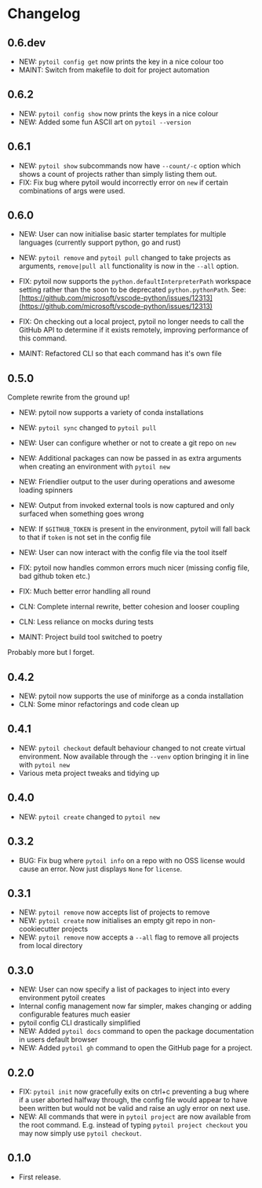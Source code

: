 # Changelog

## 0.6.dev

* NEW: `pytoil config get` now prints the key in a nice colour too
* MAINT: Switch from makefile to doit for project automation

## 0.6.2

* NEW: `pytoil config show` now prints the keys in a nice colour
* NEW: Added some fun ASCII art on `pytoil --version`

## 0.6.1

* NEW: `pytoil show` subcommands now have `--count/-c` option which shows a count of projects rather than simply listing them out.
* FIX: Fix bug where pytoil would incorrectly error on `new` if certain combinations of args were used.

## 0.6.0

* NEW: User can now initialise basic starter templates for multiple languages (currently support python, go and rust)
* NEW: `pytoil remove` and `pytoil pull` changed to take projects as arguments, `remove|pull all` functionality is now in the `--all` option.

* FIX: pytoil now supports the `python.defaultInterpreterPath` workspace setting rather than the soon to be deprecated `python.pythonPath`. See: [https://github.com/microsoft/vscode-python/issues/12313](https://github.com/microsoft/vscode-python/issues/12313)

* FIX: On checking out a local project, pytoil no longer needs to call the GitHub API to determine if it exists remotely, improving performance of this command.

* MAINT: Refactored CLI so that each command has it's own file

## 0.5.0

Complete rewrite from the ground up!

* NEW: pytoil now supports a variety of conda installations
* NEW: `pytoil sync` changed to `pytoil pull`
* NEW: User can configure whether or not to create a git repo on `new`
* NEW: Additional packages can now be passed in as extra arguments when creating an environment with `pytoil new`
* NEW: Friendlier output to the user during operations and awesome loading spinners
* NEW: Output from invoked external tools is now captured and only surfaced when something goes wrong
* NEW: If `$GITHUB_TOKEN` is present in the environment, pytoil will fall back to that if `token` is not set in the config file
* NEW: User can now interact with the config file via the tool itself

* FIX: pytoil now handles common errors much nicer (missing config file, bad github token etc.)
* FIX: Much better error handling all round

* CLN: Complete internal rewrite, better cohesion and looser coupling
* CLN: Less reliance on mocks during tests

* MAINT: Project build tool switched to poetry

Probably more but I forget.

## 0.4.2

* NEW: pytoil now supports the use of miniforge as a conda installation
* CLN: Some minor refactorings and code clean up

## 0.4.1

* NEW: `pytoil checkout` default behaviour changed to not create virtual environment. Now available through the `--venv` option bringing it in line with `pytoil new`
* Various meta project tweaks and tidying up

## 0.4.0

* NEW: `pytoil create` changed to `pytoil new`

## 0.3.2

* BUG: Fix bug where `pytoil info` on a repo with no OSS license would cause an error. Now just displays `None` for `license`.

## 0.3.1

* NEW: `pytoil remove` now accepts list of projects to remove
* NEW: `pytoil create` now initialises an empty git repo in non-cookiecutter projects
* NEW: `pytoil remove` now accepts a `--all` flag to remove all projects from local directory

## 0.3.0

* NEW: User can now specify a list of packages to inject into every environment pytoil creates
* Internal config management now far simpler, makes changing or adding configurable features much easier
* pytoil config CLI drastically simplified
* NEW: Added `pytoil docs` command to open the package documentation in users default browser
* NEW: Added `pytoil gh` command to open the GitHub page for a project.

## 0.2.0

* FIX: `pytoil init` now gracefully exits on ctrl+c preventing a bug where if a user aborted halfway through, the config file would appear to have been written but would not be valid and raise an ugly error on next use.
* NEW: All commands that were in `pytoil project` are now available from the root command. E.g. instead of typing `pytoil project checkout` you may now simply use `pytoil checkout`.

## 0.1.0

* First release.
